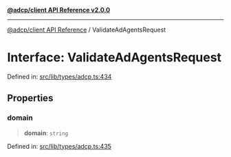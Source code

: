 [**@adcp/client API Reference v2.0.0**](../README.md)

***

[@adcp/client API Reference](../README.md) / ValidateAdAgentsRequest

# Interface: ValidateAdAgentsRequest

Defined in: [src/lib/types/adcp.ts:434](https://github.com/adcontextprotocol/adcp-client/blob/9ed0be764adbd110916d257101c95a577b3f15c8/src/lib/types/adcp.ts#L434)

## Properties

### domain

> **domain**: `string`

Defined in: [src/lib/types/adcp.ts:435](https://github.com/adcontextprotocol/adcp-client/blob/9ed0be764adbd110916d257101c95a577b3f15c8/src/lib/types/adcp.ts#L435)
